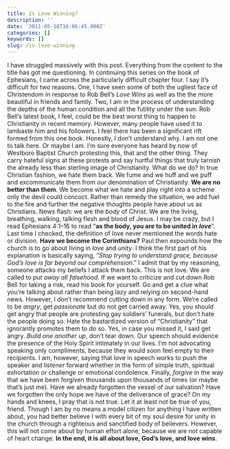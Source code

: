 ```yaml
---
title: Is Love Winning?
description: ''
date: '2011-05-18T16:06:45.000Z'
categories: []
keywords: []
slug: /is-love-winning
---
```

I have struggled massively with this post. Everything from the content to the title has got me questioning. In continuing this series on the book of Ephesians, I came across the particularly difficult chapter four. I say it’s difficult for two reasons. One, I have seen some of both the ugliest face of Christendom in response to Rob Bell’s _Love Wins_ as well as the the more beautiful in friends and family. Two, I am in the process of understanding the depths of the human condition and all the futility under the sun.
Rob Bell’s latest book, I feel, could be the best worst thing to happen to Christianity in recent memory. However, many people have used it to lambaste him and his followers. I feel there has been a significant rift formed from this one book. Honestly, I don’t understand why. I am not one to talk here. Or maybe I am.
I’m sure everyone has heard by now of Westboro Baptist Church protesting this, that and the other thing. They carry hateful signs at these protests and say hurtful things that truly tarnish the already less than sterling image of Christianity.
What do we do? In true Christian fashion, we hate them back. We fume and we huff and we puff and excommunicate them from _our_ denomination of Christianity.
**We are no better than them**.
We become what we hate and play right into a scheme only the devil could concoct. Rather than remedy the situation, we add fuel to the fire and further the negative thoughts people have about us as Christians.
News flash: we are the _body_ of Christ. We are the living, breathing, walking, talking flesh and blood of Jesus. I may be crazy, but I read Ephesians 4:1–16 to read “**as the body, you are to be united in** **_love_**”. Last time I checked, the definition of love never mentioned the words hate or division.
**Have we become the Corinthians?**
Paul then expounds how the church is to go about living in _love_ and _unity_. I think the first part of his explanation is basically saying, “_Stop trying to understand grace, because God’s love is far beyond our comprehension_.” I admit that by my reasoning, someone attacks my beliefs I attack them back. This is not love.
We are called to _put away all falsehood_. If we want to criticize and cut down Rob Bell for taking a risk, read his book for yourself. Go and get a clue what you’re talking about rather than being lazy and relying on second-hand news. However, I don’t recommend cutting down in any form.
We’re called to be _angry_, get _passionate_ but do not get carried away. Yes, you should get angry that people are protesting gay soldiers’ funerals, but don’t hate the people doing so. Hate the bastardized version of “Christianity” that ignorantly promotes them to do so. Yes, in case you missed it, I said get angry.
_Build one another up_, don’t tear down. Our speech should evidence the presence of the Holy Spirit intimately in our lives. I’m not advocating speaking only compliments, because they would soon feel empty to their recipients. I am, however, saying that love in speech works to push the speaker and listener forward whether in the form of simple truth, spiritual exhortation or challenge or emotional condolence.
Finally, _forgive_ in the way that we have been forgiven thousands upon thousands of times (or maybe that’s just me). Have we already forgotten the vessel of our salvation? Have we forgotten the only hope we have of the deliverance of grace? On my hands and knees, I pray that is not true. Let it at least not be true of you, friend.
Though I am by no means a model citizen for anything I have written about, you had better believe I with every bit of my soul desire for unity in the church through a righteous and sanctified body of believers. However, this will not come about by human effort alone, because we are not capable of heart change. **In the end, it is all about love, God’s love, and love wins**.

